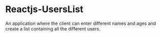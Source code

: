 # Reactjs-UsersList

An application where the client can enter 
different names and ages and create a list 
containing all the different users. 
